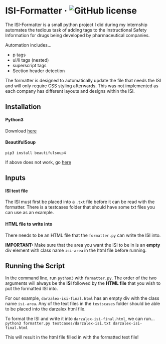 # ISI-Formatter &middot; ![GitHub license](https://img.shields.io/badge/license-MIT-blue.svg) #
The ISI-Formatter is a small python project I did during my internship automates the tedious task of adding tags to the Instructional Safety Information for drugs being developed by pharmaceutical companies.

Automation includes...

* p tags
* ul/li tags (nested)
* superscript tags
* Section header detection

The formatter is designed to automatically update the file that needs the ISI and will only require CSS styling afterwards. This was not implemented as each company has different layouts and designs within the ISI.

## Installation ##

#### Python3 ####
Download [here](https://www.python.org/downloads/)

#### BeautifulSoup ####
`pip3 install beautifulsoup4`

If above does not work, go [here](https://www.crummy.com/software/BeautifulSoup/bs4/doc/#installing-beautiful-soup)

## Inputs ##
#### ISI text file ####
The ISI must first be placed into a `.txt` file before it can be read with the formatter. There is a testcases folder that should have some txt files you can use as an example.

#### HTML file to write into ####
There needs to be an HTML file that the `formatter.py` can write the ISI into.

**IMPORTANT:** Make sure that the area you want the ISI to be in is an **empty** div element with class name `isi-area` in the html file before running.

## Running the Script ##

In the command line, run `python3` with `formatter.py`. The order of the two arguments will always be the **ISI** followed by the **HTML file** that you wish to put the formatted ISI into. 

For our example, `darzalex-isi-final.html` has an empty div with the class name `isi-area`. Any of the text files in the `testscases` folder should be able to be placed into the darzalex html file.

To format the ISI and write it into `darzalex-isi-final.html`, we can run...
`python3 formatter.py testcases/darzalex-isi.txt darzalex-isi-final.html`

This will result in the html file filled in with the formatted text file!